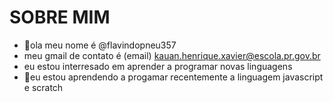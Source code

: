 # SOBRE MIM 

- 👋ola meu nome é @flavindopneu357
-   meu gmail de contato é (email) kauan.henrique.xavier@escola.pr.gov.br 
-   eu estou interresado em aprender a programar novas linguagens 
- 👀eu estou aprendendo a progamar recentemente a linguagem javascript e scratch

<!---
flavindopneu357/flavindopneu357 is a ✨ special ✨ repository because its `README.md` (this file) appears on your GitHub profile.
You can click the Preview link to take a look at your changes.
--->
